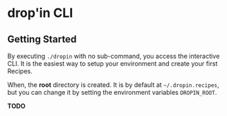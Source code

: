 # drop'in CLI

## Getting Started

By executing `./dropin` with no sub-command, you access the interactive CLI. It
is the easiest way to setup your environment and create your first Recipes.

When, the **root** directory is created. It is by default at
`~/.dropin.recipes`, but you can change it by setting the environment
variables `DROPIN_ROOT`. 

**TODO**
